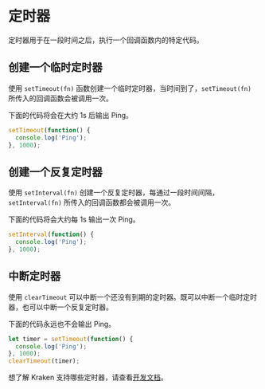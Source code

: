# 定时器

定时器用于在一段时间之后，执行一个回调函数内的特定代码。

## 创建一个临时定时器

使用 `setTimeout(fn)` 函数创建一个临时定时器，当时间到了，`setTimeout(fn)` 所传入的回调函数会被调用一次。

下面的代码将会在大约 1s 后输出 Ping。

```javascript
setTimeout(function() {
  console.log('Ping');
}, 1000);
```

## 创建一个反复定时器

使用 `setInterval(fn)` 创建一个反复定时器，每通过一段时间间隔，`setInterval(fn)` 所传入的回调函数都会被调用一次。

下面的代码将会大约每 1s 输出一次 Ping。

```javascript
setInterval(function() {
  console.log('Ping');
}, 1000);
```

## 中断定时器

使用 `clearTimeout` 可以中断一个还没有到期的定时器。既可以中断一个临时定时器，也可以中断一个反复定时器。

下面的代码永远也不会输出 Ping。

```javascript
let timer = setTimeout(function() {
  console.log('Ping');
}, 1000);
clearTimeout(timer);
```

想了解 Kraken 支持哪些定时器，请查看[开发文档](/api/host-environment/timers)。
